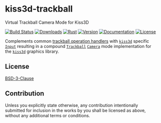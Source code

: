 # kiss3d-trackball

Virtual Trackball Camera Mode for Kiss3D

[![Build Status][]](https://travis-ci.org/qu1x/kiss3d-trackball)
[![Downloads][]](https://crates.io/crates/kiss3d-trackball)
[![Rust][]](https://www.rust-lang.org)
[![Version][]](https://crates.io/crates/kiss3d-trackball)
[![Documentation][]](https://doc.qu1x.dev/kiss3d-trackball)
[![License][]](https://opensource.org/licenses/BSD-3-Clause)

[Build Status]: https://travis-ci.org/qu1x/kiss3d-trackball.svg
[Downloads]: https://img.shields.io/crates/d/kiss3d-trackball.svg
[Rust]: https://img.shields.io/badge/rust-stable-brightgreen.svg
[Version]: https://img.shields.io/crates/v/kiss3d-trackball.svg
[Documentation]: https://docs.rs/kiss3d-trackball/badge.svg
[License]: https://img.shields.io/crates/l/kiss3d-trackball.svg

Complements common [trackball operation handlers] with [`kiss3d`] specific [`Input`] resulting
in a compound [`Trackball`] [`Camera`] mode implementation for the [`kiss3d`] graphics library.

[trackball operation handlers]: https://doc.qu1x.dev/kiss3d-trackball/trackball/index.html#structs
[`kiss3d`]: https://doc.qu1x.dev/kiss3d-trackball/kiss3d/index.html
[`Input`]: https://doc.qu1x.dev/kiss3d-trackball/kiss3d_trackball/struct.Input.html
[`Trackball`]: https://doc.qu1x.dev/kiss3d-trackball/kiss3d_trackball/struct.Trackball.html
[`Camera`]: https://doc.qu1x.dev/kiss3d-trackball/kiss3d/camera/trait.Camera.html

## License

[BSD-3-Clause](LICENSE.md)

## Contribution

Unless you explicitly state otherwise, any contribution intentionally submitted for inclusion
in the works by you shall be licensed as above, without any additional terms or conditions.
